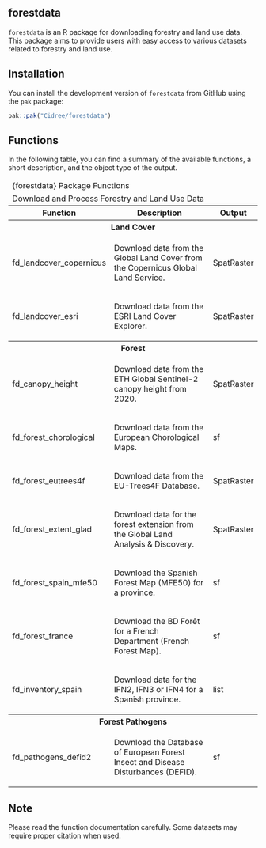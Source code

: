 
<!-- README.md is generated from README.Rmd. Please edit that file -->

## forestdata

`forestdata` is an R package for downloading forestry and land use data.
This package aims to provide users with easy access to various datasets
related to forestry and land use.

## Installation

You can install the development version of `forestdata` from GitHub
using the `pak` package:

``` r
pak::pak("Cidree/forestdata")
```

## Functions

In the following table, you can find a summary of the available
functions, a short description, and the object type of the output.


<table class="gt_table" data-quarto-disable-processing="false" data-quarto-bootstrap="false">
  <thead>
    <tr class="gt_heading">
      <td colspan="3" class="gt_heading gt_title gt_font_normal" style>{forestdata} Package Functions</td>
    </tr>
    <tr class="gt_heading">
      <td colspan="3" class="gt_heading gt_subtitle gt_font_normal gt_bottom_border" style>Download and Process Forestry and Land Use Data</td>
    </tr>
    <tr class="gt_col_headings">
      <th class="gt_col_heading gt_columns_bottom_border gt_left" rowspan="1" colspan="1" scope="col" id="Function">Function</th>
      <th class="gt_col_heading gt_columns_bottom_border gt_left" rowspan="1" colspan="1" scope="col" id="Description">Description</th>
      <th class="gt_col_heading gt_columns_bottom_border gt_left" rowspan="1" colspan="1" scope="col" id="Output">Output</th>
    </tr>
  </thead>
  <tbody class="gt_table_body">
    <tr class="gt_group_heading_row">
      <th colspan="3" class="gt_group_heading" scope="colgroup" id="Land Cover">Land Cover</th>
    </tr>
    <tr class="gt_row_group_first"><td headers="Land Cover  Function" class="gt_row gt_left">fd_landcover_copernicus</td>
<td headers="Land Cover  Description" class="gt_row gt_left"><div class='gt_from_md'><p>Download data from the Global Land Cover from the Copernicus Global Land Service.</p>
</div></td>
<td headers="Land Cover  Output" class="gt_row gt_left">SpatRaster</td></tr>
    <tr><td headers="Land Cover  Function" class="gt_row gt_left gt_striped">fd_landcover_esri</td>
<td headers="Land Cover  Description" class="gt_row gt_left gt_striped"><div class='gt_from_md'><p>Download data from the ESRI Land Cover Explorer.</p>
</div></td>
<td headers="Land Cover  Output" class="gt_row gt_left gt_striped">SpatRaster</td></tr>
    <tr class="gt_group_heading_row">
      <th colspan="3" class="gt_group_heading" scope="colgroup" id="Forest">Forest</th>
    </tr>
    <tr class="gt_row_group_first"><td headers="Forest  Function" class="gt_row gt_left">fd_canopy_height</td>
<td headers="Forest  Description" class="gt_row gt_left"><div class='gt_from_md'><p>Download data from the ETH Global Sentinel-2 canopy height from 2020.</p>
</div></td>
<td headers="Forest  Output" class="gt_row gt_left">SpatRaster</td></tr>
    <tr><td headers="Forest  Function" class="gt_row gt_left gt_striped">fd_forest_chorological</td>
<td headers="Forest  Description" class="gt_row gt_left gt_striped"><div class='gt_from_md'><p>Download data from the European Chorological Maps.</p>
</div></td>
<td headers="Forest  Output" class="gt_row gt_left gt_striped">sf</td></tr>
    <tr><td headers="Forest  Function" class="gt_row gt_left">fd_forest_eutrees4f</td>
<td headers="Forest  Description" class="gt_row gt_left"><div class='gt_from_md'><p>Download data from the EU-Trees4F Database.</p>
</div></td>
<td headers="Forest  Output" class="gt_row gt_left">SpatRaster</td></tr>
    <tr><td headers="Forest  Function" class="gt_row gt_left gt_striped">fd_forest_extent_glad</td>
<td headers="Forest  Description" class="gt_row gt_left gt_striped"><div class='gt_from_md'><p>Download data for the forest extension from the Global Land Analysis &amp; Discovery.</p>
</div></td>
<td headers="Forest  Output" class="gt_row gt_left gt_striped">SpatRaster</td></tr>
    <tr><td headers="Forest  Function" class="gt_row gt_left">fd_forest_spain_mfe50</td>
<td headers="Forest  Description" class="gt_row gt_left"><div class='gt_from_md'><p>Download the Spanish Forest Map (MFE50) for a province.</p>
</div></td>
<td headers="Forest  Output" class="gt_row gt_left">sf</td></tr>
    <tr><td headers="Forest  Function" class="gt_row gt_left gt_striped">fd_forest_france</td>
<td headers="Forest  Description" class="gt_row gt_left gt_striped"><div class='gt_from_md'><p>Download the BD Forêt for a French Department (French Forest Map).</p>
</div></td>
<td headers="Forest  Output" class="gt_row gt_left gt_striped">sf</td></tr>
    <tr><td headers="Forest  Function" class="gt_row gt_left">fd_inventory_spain</td>
<td headers="Forest  Description" class="gt_row gt_left"><div class='gt_from_md'><p>Download data for the IFN2, IFN3 or IFN4 for a Spanish province.</p>
</div></td>
<td headers="Forest  Output" class="gt_row gt_left">list</td></tr>
    <tr class="gt_group_heading_row">
      <th colspan="3" class="gt_group_heading" scope="colgroup" id="Forest Pathogens">Forest Pathogens</th>
    </tr>
    <tr class="gt_row_group_first"><td headers="Forest Pathogens  Function" class="gt_row gt_left gt_striped">fd_pathogens_defid2</td>
<td headers="Forest Pathogens  Description" class="gt_row gt_left gt_striped"><div class='gt_from_md'><p>Download the Database of European Forest Insect and Disease Disturbances (DEFID).</p>
</div></td>
<td headers="Forest Pathogens  Output" class="gt_row gt_left gt_striped">sf</td></tr>
  </tbody>
  &#10;  
</table>
</div>

## Note

Please read the function documentation carefully. Some datasets may
require proper citation when used.
